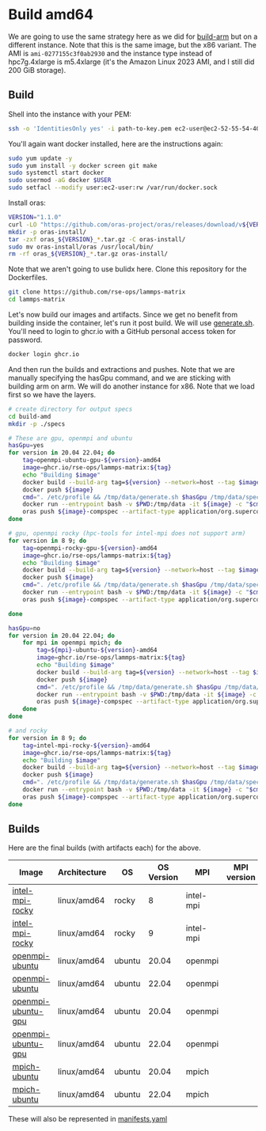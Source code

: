 # Build amd64

We are going to use the same strategy here as we did for [build-arm](../build-arm) but on a different instance.
Note that this is the same image, but the x86 variant. The AMI is `ami-0277155c3f0ab2930` and the instance type instead of hpc7g.4xlarge 
is m5.4xlarge (it's the Amazon Linux 2023 AMI, and I still did 200 GiB storage).

## Build

Shell into the instance with your PEM:

```bash
ssh -o 'IdentitiesOnly yes' -i path-to-key.pem ec2-user@ec2-52-55-54-40.compute-1.amazonaws.com
```

You'll again want docker installed, here are the instructions again:

```bash
sudo yum update -y
sudo yum install -y docker screen git make
sudo systemctl start docker
sudo usermod -aG docker $USER
sudo setfacl --modify user:ec2-user:rw /var/run/docker.sock
```

Install oras:

```bash
VERSION="1.1.0"
curl -LO "https://github.com/oras-project/oras/releases/download/v${VERSION}/oras_${VERSION}_linux_amd64.tar.gz"
mkdir -p oras-install/
tar -zxf oras_${VERSION}_*.tar.gz -C oras-install/
sudo mv oras-install/oras /usr/local/bin/
rm -rf oras_${VERSION}_*.tar.gz oras-install/
```

Note that we aren't going to use bulidx here. Clone this repository for the Dockerfiles.

```bash
git clone https://github.com/rse-ops/lammps-matrix
cd lammps-matrix
```

Let's now build our images and artifacts. Since we get no benefit from building inside the container, let's run it post build.
We will use [generate.sh](generate.sh). You'll need to login to ghcr.io with a GitHub personal access token for password.

```bash
docker login ghcr.io
```

And then run the builds and extractions and pushes. Note that we are manually specifying the hasGpu command, and we are sticking with building arm on arm. We will do another instance for x86. Note that we load first so we have the layers.

```bash
# create directory for output specs
cd build-amd
mkdir -p ./specs

# These are gpu, openmpi and ubuntu
hasGpu=yes
for version in 20.04 22.04; do
    tag=openmpi-ubuntu-gpu-${version}-amd64
    image=ghcr.io/rse-ops/lammps-matrix:${tag}
    echo "Building $image"
    docker build --build-arg tag=${version} --network=host --tag $image ../openmpi-ubuntu-gpu/
    docker push ${image}
    cmd=". /etc/profile && /tmp/data/generate.sh $hasGpu /tmp/data/specs/compspec-${tag}.json"
    docker run --entrypoint bash -v $PWD:/tmp/data -it ${image} -c "$cmd"
    oras push ${image}-compspec --artifact-type application/org.supercontainers.compspec ./specs/compspec-${tag}.json:application/org.supercontainers.compspec
done

# gpu, openmpi rocky (hpc-tools for intel-mpi does not support arm)
for version in 8 9; do
    tag=openmpi-rocky-gpu-${version}-amd64
    image=ghcr.io/rse-ops/lammps-matrix:${tag}
    echo "Building $image"
    docker build --build-arg tag=${version} --network=host --tag $image ../openmpi-rocky-gpu/
    docker push ${image}
    cmd=". /etc/profile && /tmp/data/generate.sh $hasGpu /tmp/data/specs/compspec-${tag}.json"
    docker run --entrypoint bash -v $PWD:/tmp/data -it ${image} -c "$cmd"
    oras push ${image}-compspec --artifact-type application/org.supercontainers.compspec ./specs/compspec-${tag}.json:application/org.supercontainers.compspec

done

hasGpu=no
for version in 20.04 22.04; do
    for mpi in openmpi mpich; do
        tag=${mpi}-ubuntu-${version}-amd64
        image=ghcr.io/rse-ops/lammps-matrix:${tag}
        echo "Building $image"
        docker build --build-arg tag=${version} --network=host --tag $image ../${mpi}-ubuntu/
        docker push ${image}
        cmd=". /etc/profile && /tmp/data/generate.sh $hasGpu /tmp/data/specs/compspec-${tag}.json"
        docker run --entrypoint bash -v $PWD:/tmp/data -it ${image} -c "$cmd"
        oras push ${image}-compspec --artifact-type application/org.supercontainers.compspec ./specs/compspec-${tag}.json:application/org.supercontainers.compspec
    done
done

# and rocky
for version in 8 9; do
    tag=intel-mpi-rocky-${version}-amd64
    image=ghcr.io/rse-ops/lammps-matrix:${tag}
    echo "Building $image"
    docker build --build-arg tag=${version} --network=host --tag $image ../intel-mpi-rocky/
    docker push ${image}
    cmd=". /etc/profile && /tmp/data/generate.sh $hasGpu /tmp/data/specs/compspec-${tag}.json"
    docker run --entrypoint bash -v $PWD:/tmp/data -it ${image} -c "$cmd"
    oras push ${image}-compspec --artifact-type application/org.supercontainers.compspec ./specs/compspec-${tag}.json:application/org.supercontainers.compspec
done
```

## Builds

Here are the final builds (with artifacts each) for the above.

| Image               | Architecture | OS    | OS Version | MPI     | MPI version | GPU |
|---------------------|--------------|-------|------------|---------|-------------|-----|
| [intel-mpi-rocky](https://github.com/rse-ops/lammps-matrix/pkgs/container/lammps-matrix/169779744?tag=intel-mpi-rocky-8-amd64)            | linux/amd64  | rocky | 8          |intel-mpi|             | no  |
| [intel-mpi-rocky](https://github.com/rse-ops/lammps-matrix/pkgs/container/lammps-matrix/169782781?tag=intel-mpi-rocky-9-amd64)            | linux/amd64  | rocky | 9          |intel-mpi|             | no  |
| [openmpi-ubuntu](https://github.com/rse-ops/lammps-matrix/pkgs/container/lammps-matrix/169782423?tag=openmpi-ubuntu-20.04-amd64)          | linux/amd64  | ubuntu| 20.04      | openmpi |             | no  |
| [openmpi-ubuntu](https://github.com/rse-ops/lammps-matrix/pkgs/container/lammps-matrix/169782169?tag=openmpi-ubuntu-22.04-amd64)          | linux/amd64  | ubuntu| 22.04      | openmpi |             | no  |
| [openmpi-ubuntu-gpu](https://github.com/rse-ops/lammps-matrix/pkgs/container/lammps-matrix/169858346?tag=openmpi-ubuntu-gpu-20.04-amd64)  | linux/amd64  | ubuntu| 20.04      | openmpi |             | yes |
| [openmpi-ubuntu-gpu](https://github.com/rse-ops/lammps-matrix/pkgs/container/lammps-matrix/169812970?tag=openmpi-ubuntu-gpu-22.04-amd64)  | linux/amd64  | ubuntu| 22.04      | openmpi |             | yes |
| [mpich-ubuntu](https://github.com/rse-ops/lammps-matrix/pkgs/container/lammps-matrix/169781948?tag=mpich-ubuntu-20.04-amd64)              | linux/amd64  | ubuntu| 20.04      | mpich   |             | no  |
| [mpich-ubuntu](https://github.com/rse-ops/lammps-matrix/pkgs/container/lammps-matrix/169782384?tag=mpich-ubuntu-22.04-amd64)              | linux/amd64  | ubuntu| 22.04      | mpich   |             | no  |


These will also be represented in [manifests.yaml](../manifests.yaml)

